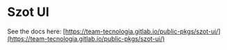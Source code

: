 # Szot UI
See the docs here: [https://team-tecnologia.gitlab.io/public-pkgs/szot-ui/](https://team-tecnologia.gitlab.io/public-pkgs/szot-ui/)